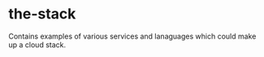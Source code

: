 # the-stack
Contains examples of various services and lanaguages which could make up a cloud stack.
